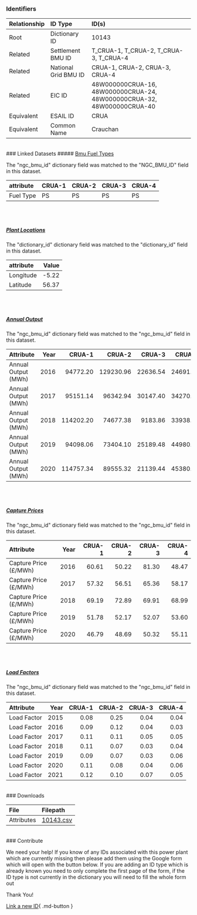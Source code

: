 ### Identifiers

| Relationship   | ID Type              | ID(s)                                                                  |
|:---------------|:---------------------|:-----------------------------------------------------------------------|
| Root           | Dictionary ID        | 10143                                                                  |
| Related        | Settlement BMU ID    | T_CRUA-1, T_CRUA-2, T_CRUA-3, T_CRUA-4                                 |
| Related        | National Grid BMU ID | CRUA-1, CRUA-2, CRUA-3, CRUA-4                                         |
| Related        | EIC ID               | 48W000000CRUA-16, 48W000000CRUA-24, 48W000000CRUA-32, 48W000000CRUA-40 |
| Equivalent     | ESAIL ID             | CRUA                                                                   |
| Equivalent     | Common Name          | Crauchan                                                               |

<br>
### Linked Datasets
##### <a href="https://osuked.github.io/Power-Station-Dictionary/datasets/bmu-fuel-types">Bmu Fuel Types</a>



The "ngc_bmu_id" dictionary field was matched to the "NGC_BMU_ID" field in this dataset.

| attribute   | CRUA-1   | CRUA-2   | CRUA-3   | CRUA-4   |
|:------------|:---------|:---------|:---------|:---------|
| Fuel Type   | PS       | PS       | PS       | PS       |

<br><br>
##### <a href="https://osuked.github.io/Power-Station-Dictionary/datasets/plant-locations">Plant Locations</a>



The "dictionary_id" dictionary field was matched to the "dictionary_id" field in this dataset.

| attribute   |   Value |
|:------------|--------:|
| Longitude   |   -5.22 |
| Latitude    |   56.37 |

<br><br>
##### <a href="https://osuked.github.io/Power-Station-Dictionary/datasets/annual-output">Annual Output</a>



The "ngc_bmu_id" dictionary field was matched to the "ngc_bmu_id" field in this dataset.

| Attribute           |   Year |    CRUA-1 |    CRUA-2 |   CRUA-3 |   CRUA-4 |
|:--------------------|-------:|----------:|----------:|---------:|---------:|
| Annual Output (MWh) |   2016 |  94772.20 | 129230.96 | 22636.54 | 24691.62 |
| Annual Output (MWh) |   2017 |  95151.14 |  96342.94 | 30147.40 | 34270.94 |
| Annual Output (MWh) |   2018 | 114202.20 |  74677.38 |  9183.86 | 33938.50 |
| Annual Output (MWh) |   2019 |  94098.06 |  73404.10 | 25189.48 | 44980.04 |
| Annual Output (MWh) |   2020 | 114757.34 |  89555.32 | 21139.44 | 45380.08 |

<br><br>
##### <a href="https://osuked.github.io/Power-Station-Dictionary/datasets/capture-prices">Capture Prices</a>



The "ngc_bmu_id" dictionary field was matched to the "ngc_bmu_id" field in this dataset.

| Attribute             |   Year |   CRUA-1 |   CRUA-2 |   CRUA-3 |   CRUA-4 |
|:----------------------|-------:|---------:|---------:|---------:|---------:|
| Capture Price (£/MWh) |   2016 |    60.61 |    50.22 |    81.30 |    48.47 |
| Capture Price (£/MWh) |   2017 |    57.32 |    56.51 |    65.36 |    58.17 |
| Capture Price (£/MWh) |   2018 |    69.19 |    72.89 |    69.91 |    68.99 |
| Capture Price (£/MWh) |   2019 |    51.78 |    52.17 |    52.07 |    53.60 |
| Capture Price (£/MWh) |   2020 |    46.79 |    48.69 |    50.32 |    55.11 |

<br><br>
##### <a href="https://osuked.github.io/Power-Station-Dictionary/datasets/load-factors">Load Factors</a>



The "ngc_bmu_id" dictionary field was matched to the "ngc_bmu_id" field in this dataset.

| Attribute   |   Year |   CRUA-1 |   CRUA-2 |   CRUA-3 |   CRUA-4 |
|:------------|-------:|---------:|---------:|---------:|---------:|
| Load Factor |   2015 |     0.08 |     0.25 |     0.04 |     0.04 |
| Load Factor |   2016 |     0.09 |     0.12 |     0.04 |     0.03 |
| Load Factor |   2017 |     0.11 |     0.11 |     0.05 |     0.05 |
| Load Factor |   2018 |     0.11 |     0.07 |     0.03 |     0.04 |
| Load Factor |   2019 |     0.09 |     0.07 |     0.03 |     0.06 |
| Load Factor |   2020 |     0.11 |     0.08 |     0.04 |     0.06 |
| Load Factor |   2021 |     0.12 |     0.10 |     0.07 |     0.05 |


<br>
### Downloads


| File       | Filepath                                                                              |
|:-----------|:--------------------------------------------------------------------------------------|
| Attributes | [10143.csv](https://osuked.github.io/Power-Station-Dictionary/object_attrs/10143.csv) |


<br>
### Contribute

We need your help! If you know of any IDs associated with this power plant which are currently missing then please add them using the Google form which will open with the button below. If you are adding an ID type which is already known you need to only complete the first page of the form, if the ID type is not currently in the dictionary you will need to fill the whole form out

Thank You!

[Link a new ID](https://docs.google.com/forms/d/e/1FAIpQLSc5jRsQ7NgiLLXbwo9PUdwTQyuqbRwThltG56-o6NVSe7E_nw/viewform?usp=pp_url&entry.251912331=10143){ .md-button }